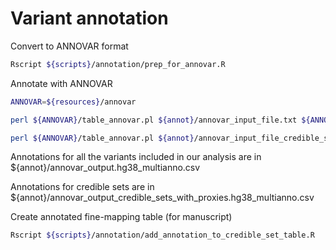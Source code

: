 # Variant annotation
Convert to ANNOVAR format
```bash
Rscript ${scripts}/annotation/prep_for_annovar.R
```

Annotate with ANNOVAR
```bash
ANNOVAR=${resources}/annovar

perl ${ANNOVAR}/table_annovar.pl ${annot}/annovar_input_file.txt ${ANNOVAR}/humandb/ -buildver hg38 -out ${annot}/annovar_output -protocol refGene,ensGene,cytoBand,1000g2015aug_eur,1000g2015aug_afr,avsnp150,dbnsfp30a -operation g,g,r,f,f,f,f -nastring . -csvout

perl ${ANNOVAR}/table_annovar.pl ${annot}/annovar_input_file_credible_sets_with_proxies.txt ${ANNOVAR}/humandb/ -buildver hg38 -out ${annot}/annovar_output_credible_sets_with_proxies -protocol refGene,ensGene,cytoBand,1000g2015aug_afr,1000g2015aug_eur,avsnp150,dbnsfp30a -operation g,g,r,f,f,f,f -nastring . -csvout
```

Annotations for all the variants included in our analysis are in ${annot}/annovar_output.hg38_multianno.csv

Annotations for credible sets are in ${annot}/annovar_output_credible_sets_with_proxies.hg38_multianno.csv

Create annotated fine-mapping table (for manuscript)
```bash
Rscript ${scripts}/annotation/add_annotation_to_credible_set_table.R
```
